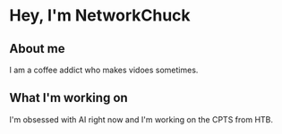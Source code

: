 
<html>
    <h1>
        Hey, I'm NetworkChuck
    </h1>
    <body>
        <h2>About me</h2>
        <p>
            I am a coffee addict who makes vidoes sometimes.
        </p>
        <h2>What I'm working on</h2>
        <p>
            I'm obsessed with AI right now and I'm working on the CPTS from HTB.
        </p>
    </body>
</html>
<!--
**RussCoMedia/RussCoMedia** is a ✨ _special_ ✨ repository because its `README.md` (this file) appears on your GitHub profile.

Here are some ideas to get you started:

- 🔭 I’m currently working on ...
- 🌱 I’m currently learning ...
- 👯 I’m looking to collaborate on ...
- 🤔 I’m looking for help with ...
- 💬 Ask me about ...
- 📫 How to reach me: ...
- 😄 Pronouns: ...
- ⚡ Fun fact: ...
-->
